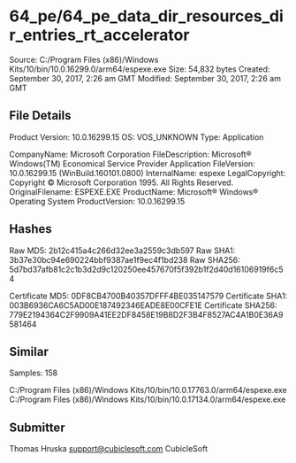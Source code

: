 64_pe/64_pe_data_dir_resources_dir_entries_rt_accelerator
=========================================================

Source:  C:/Program Files (x86)/Windows Kits/10/bin/10.0.16299.0/arm64/espexe.exe
Size:  54,832 bytes
Created:  September 30, 2017, 2:26 am GMT
Modified:  September 30, 2017, 2:26 am GMT

File Details
------------

Product Version:  10.0.16299.15
OS:  VOS_UNKNOWN
Type:  Application

CompanyName:  Microsoft Corporation
FileDescription:  Microsoft® Windows(TM) Economical Service Provider Application
FileVersion:  10.0.16299.15 (WinBuild.160101.0800)
InternalName:  espexe
LegalCopyright:  Copyright © Microsoft Corporation 1995.  All Rights Reserved.
OriginalFilename:  ESPEXE.EXE
ProductName:  Microsoft® Windows® Operating System
ProductVersion:  10.0.16299.15

Hashes
------

Raw MD5:  2b12c415a4c266d32ee3a2559c3db597
Raw SHA1:  3b37e30bc94e690224bbf9387ae1f9ec4f1bd238
Raw SHA256:  5d7bd37afb81c2c1b3d2d9c120250ee457670f5f392b1f2d40d16106919f6c54

Certificate MD5:  0DF8CB4700B40357DFFF4BE035147579
Certificate SHA1:  003B6936CA6C5AD00E187492346EADE8E00CFE1E
Certificate SHA256:  779E2194364C2F9909A41EE2DF8458E19B8D2F3B4F8527AC4A1B0E36A9581464

Similar
-------

Samples:  158

C:/Program Files (x86)/Windows Kits/10/bin/10.0.17763.0/arm64/espexe.exe
C:/Program Files (x86)/Windows Kits/10/bin/10.0.17134.0/arm64/espexe.exe

Submitter
---------

Thomas Hruska
support@cubiclesoft.com
CubicleSoft
